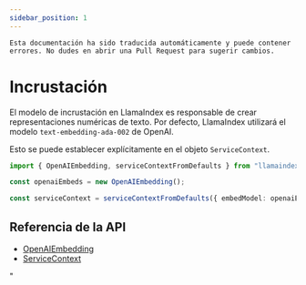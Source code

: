 ```yaml
---
sidebar_position: 1
---
```


`Esta documentación ha sido traducida automáticamente y puede contener errores. No dudes en abrir una Pull Request para sugerir cambios.`

# Incrustación

El modelo de incrustación en LlamaIndex es responsable de crear representaciones numéricas de texto. Por defecto, LlamaIndex utilizará el modelo `text-embedding-ada-002` de OpenAI.

Esto se puede establecer explícitamente en el objeto `ServiceContext`.

```typescript
import { OpenAIEmbedding, serviceContextFromDefaults } from "llamaindex";

const openaiEmbeds = new OpenAIEmbedding();

const serviceContext = serviceContextFromDefaults({ embedModel: openaiEmbeds });
```

## Referencia de la API

- [OpenAIEmbedding](../../api/classes/OpenAIEmbedding.md)
- [ServiceContext](../../api/interfaces/ServiceContext.md)

"
